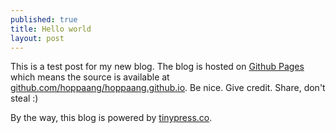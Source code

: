 ```yaml
---
published: true
title: Hello world
layout: post
---
```

This is a test post for my new blog. The blog is hosted on [Github Pages](http://pages.github.com/) which means the source is available at [github.com/hoppaang/hoppaang.github.io](http://github.com/hoppaang/hoppaang.github.io). Be nice. Give credit. Share, don't steal :)

By the way, this blog is powered by [tinypress.co](https://tinypress.co).